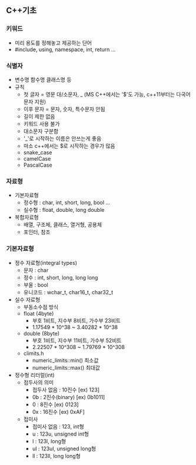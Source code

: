 ## C++기초
### 키워드
  - 미리 용도를 정해놓고 제공하는 단어
  - #include, using, namespace, int, return ...
### 식별자
  - 변수명 함수명 클래스명 등
  - 규칙
    - 첫 글자 = 영문 대/소문자, \_ (MS C++에서는 '$'도 가능, c++11부터는 다국어 문자 지원)
    - 이후 문자 = 문자, 숫자, 특수문자 안됨
    - 길이 제한 없음
    - 키워드 사용 불가
    - 대소문자 구분함
    - '\_'로 시작하는 이름은 안쓰는게 좋음
    - 마소 c++에서는 $로 시작하는 경우가 많음
    - snake_case
    - camelCase
    - PascalCase
### 자료형
  - 기본자료형
    - 정수형 : char, int, short, long, bool ...
    - 실수형 : float, double, long double
  - 복합자료형
    - 배열, 구조체, 클래스, 열거형, 공용체
    - 포인터, 참조
### 기본자료형
  - 정수 자료형(integral types)
    - 문자 : char
    - 정수 : int, short, long, long long
    - 부울 : bool
    - 유니코드 : wchar_t, char16_t, char32_t
  - 실수 자료형
    - 부동소수점 방식
    - float (4byte)
      - 부호 1비트, 지수부 8비트, 가수부 23비트
      - 1.17549 * 10^38 ~ 3.40282 * 10^38
    - double (8byte)
      - 부호 1비트, 지수부 11비트, 가수부 52비트
      - 2.22507 * 10^308 ~ 1.79769 * 10^308
    - climits.h
      - numeric_limits<float>::min() 최소값
      - numeric_limits<float>::max() 최대값
  - 정수형 리터럴(int)
    - 접두사의 의미  
      - 접두사 없음 : 10진수 [ex) 123]
      - 0b : 2진수(binary) [ex) 0b1011]
      - 0 : 8진수 [ex) 0123]
      - 0x : 16진수 [ex) 0xAF]
    - 접미사
      - 접미사 없음 : 123, int형
      - u : 123u, unsigned int형
      - l : 123l, long형
      - ul : 123ul, unsigned long형
      - ll : 123ll, long long형
  
